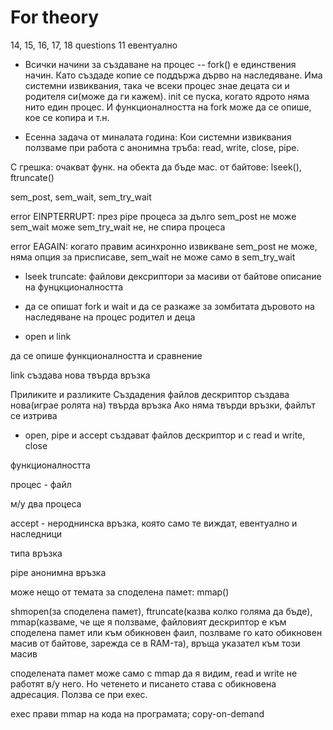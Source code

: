 # For theory

14, 15, 16, 17, 18 questions
11 евентуално

* Всички начини за създаване на процес -- fork() е единствения начин. 
Като създаде копие се поддържа дърво на наследяване. Има системни извиквания, така че всеки процес знае децата си и родителя си(може да ги кажем). init се пуска, когато ядрото няма нито един процес. И функционалността на fork може да се опише, кое се копира и т.н.


* Есенна задача от миналата година: 
Кои системни извиквания ползваме при работа с анонимна тръба\: read, write, close, pipe.

С грешка\: очакват функ. на обекта да бъде мас. от байтове\: lseek(), ftruncate()

sem_post, sem_wait, sem_try_wait

error EINPTERRUPT: през pipe процеса за дълго
sem_post не може
sem_wait може
sem_try_wait не, не спира процеса

error EAGAIN: когато правим асинхронно извикване
sem_post не може, няма опция за присписаве, 
sem_wait не може
само в sem_try_wait



* lseek truncate\: файлови дексриптори за масиви от байтове
описание на фунцкционалността

* да се опишат fork и wait и да се разкаже за зомбитата
дъровото на наследяване на процес родител и деца

* open и link

да се опише функционалността и сравнение

link създава нова твърда връзка

Приликите и разликите 
Създадения файлов дескриптор създава нова(играе ролята на) твърда връзка
Ако няма твърди връзки, файлът се изтрива

* open, pipe и accept
създават файлов дескриптор и с read и write, close

функционалността

процес - файл

м/у два процеса

accept - нероднинска връзка, която самo те виждат, евентуално и наследници

типа връзка

pipe анонимна връзка

може нещо от темата за споделена памет\: mmap()

shmopen(за споделена памет), ftruncate(казва колко голяма да бъде), mmap(казваме, че ще я ползваме, файловият дескриптор е към споделена памет или към обикновен фаил, позлваме го като обикновен масив от байтове, зарежда се в RAM-та), връща указател към този масив

споделената памет може само с mmap да я видим, read и write не работят в/у него. Но четенето и писането става с обикновена адресация. 
Ползва се при exec.

еxec прави mmap на кода на програмата;
copy-on-demand
